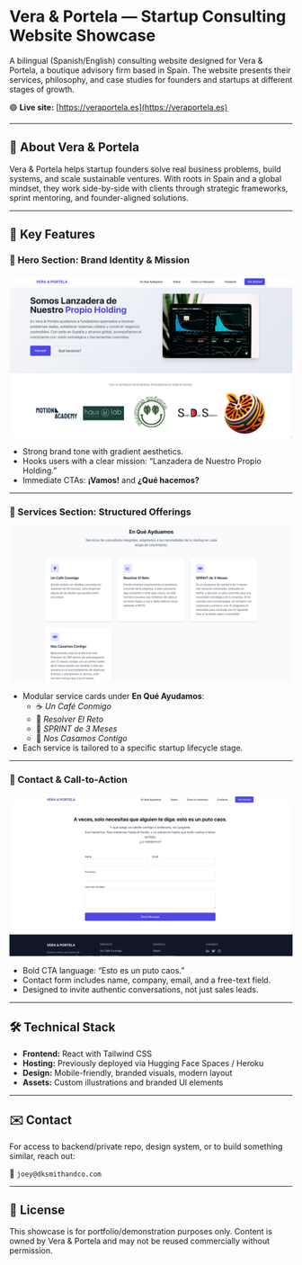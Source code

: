 # Vera & Portela — Startup Consulting Website Showcase

A bilingual (Spanish/English) consulting website designed for Vera & Portela, a boutique advisory firm based in Spain. The website presents their services, philosophy, and case studies for founders and startups at different stages of growth.

🟣 **Live site:** [https://veraportela.es](https://veraportela.es)

---

## 🚀 About Vera & Portela

Vera & Portela helps startup founders solve real business problems, build systems, and scale sustainable ventures. With roots in Spain and a global mindset, they work side-by-side with clients through strategic frameworks, sprint mentoring, and founder-aligned solutions.

---

## 🧩 Key Features

### 🔹 Hero Section: Brand Identity & Mission

![Hero Section](assets/hero_vera.png)

- Strong brand tone with gradient aesthetics.
- Hooks users with a clear mission: “Lanzadera de Nuestro Propio Holding.”
- Immediate CTAs: **¡Vamos!** and **¿Qué hacemos?**

---

### 🔹 Services Section: Structured Offerings

![Services Overview](assets/services_vera.png)

- Modular service cards under **En Qué Ayudamos**:
  - ☕ _Un Café Conmigo_
  - 🧠 _Resolver El Reto_
  - 📆 _SPRINT de 3 Meses_
  - 💍 _Nos Casamos Contigo_
- Each service is tailored to a specific startup lifecycle stage.

---

### 🔹 Contact & Call-to-Action

![Contact Form](assets/contact_vera.png)

- Bold CTA language: “Esto es un puto caos.”
- Contact form includes name, company, email, and a free-text field.
- Designed to invite authentic conversations, not just sales leads.

---

## 🛠️ Technical Stack

- **Frontend:** React with Tailwind CSS
- **Hosting:** Previously deployed via Hugging Face Spaces / Heroku
- **Design:** Mobile-friendly, branded visuals, modern layout
- **Assets:** Custom illustrations and branded UI elements

---

## ✉️ Contact

For access to backend/private repo, design system, or to build something similar, reach out:

📧 `joey@dksmithandco.com`

---

## 🧭 License

This showcase is for portfolio/demonstration purposes only. Content is owned by Vera & Portela and may not be reused commercially without permission.
